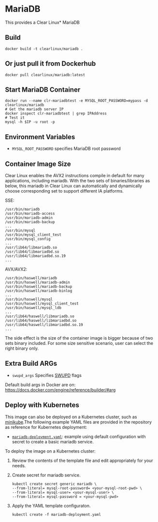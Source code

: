 MariaDB
=======

This provides a Clear Linux* MariaDB

Build
-----
```
docker build -t clearlinux/mariadb .
```

Or just pull it from Dockerhub
---------------------------
```
docker pull clearlinux/mariadb:latest
```

Start MariaDB Container
-----------------------
```
docker run --name clr-mariadbtest -e MYSQL_ROOT_PASSWORD=mypass -d clearlinux/mariadb
# Get the mariadb server IP
docker inspect clr-mariadbtest | grep IPAddress
# Test it
mysql -h $IP -u root -p
```

Environment Variables
---------------------
- ``MYSQL_ROOT_PASSWORD`` specifies MariaDB root password


Container Image Size
---------------------
Clear Linux enables the AVX2 instructions compile in default for many applications, including mariadb.
With the two sets of binaries/libraries as below, this mariadb in Clear Linux can automatically and 
dynamically choose corresponding set to support different IA platforms.

SSE:
```
/usr/bin/mariadb
/usr/bin/mariadb-access
/usr/bin/mariadb-admin
/usr/bin/mariadb-backup
...
/usr/bin/mysql
/usr/bin/mysql_client_test
/usr/bin/mysql_config
...
/usr/lib64/libmariadb.so
/usr/lib64/libmariadbd.so
/usr/lib64/libmariadbd.so.19
...
```

AVX/AVX2:
```
/usr/bin/haswell/mariadb
/usr/bin/haswell/mariadb-admin
/usr/bin/haswell/mariadb-backup
/usr/bin/haswell/mariadb-binlog
...
/usr/bin/haswell/mysql
/usr/bin/haswell/mysql_client_test
/usr/bin/haswell/mysql_ldb
...
/usr/lib64/haswell/libmariadb.so
/usr/lib64/haswell/libmariadbd.so
/usr/lib64/haswell/libmariadbd.so.19
...
```

The side effect is the size of the container image is bigger because of two sets binary included. For some size sensitive scenario, user can select the right binary only. 

Extra Build ARGs
----------------
- ``swupd_args`` Specifies [SWUPD](https://github.com/clearlinux/swupd-client/blob/master/docs/swupd.1.rst#options) flags

Default build args in Docker are on: https://docs.docker.com/engine/reference/builder/#arg

## Deploy with Kubernetes

This image can also be deployed on a Kubernetes cluster, such as [minikube](https://kubernetes.io/docs/setup/learning-environment/minikube/).The following example YAML files are provided in the repository as reference for Kubernetes deployment:

- [`mariadb-deployment.yaml`](https://github.com/clearlinux/dockerfiles/blob/master/mariadb/mariadb-deployment.yaml): example using default configuration with secret to create a basic mariadb service.

To deploy the image on a Kubernetes cluster:

1. Review the contents of the template file and edit appropriately for your needs.

2. Create secret for mariadb service.

   ```
   kubectl create secret generic mariadb \
   --from-literal= mysql-root-password= <your-mysql-root-pwd> \
   --from-literal= mysql-user= <your-mysql-user> \
   --from-literal= mysql-password = <your-mysql-pwd>
   ```

3. Apply the YAML template configuraton.

   ```
   kubectl create -f mariadb-deployment.yaml
   ```

   